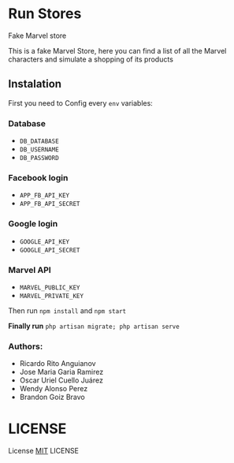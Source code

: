 # Run Stores

Fake Marvel store

This is a fake Marvel Store, here you can find a list of all the Marvel characters and simulate a shopping of its products

## Instalation

First you need to Config every `env` variables:

### Database

- `DB_DATABASE`
- `DB_USERNAME`
- `DB_PASSWORD`

### Facebook login

- `APP_FB_API_KEY`
- `APP_FB_API_SECRET`

### Google login

- `GOOGLE_API_KEY`
- `GOOGLE_API_SECRET`

### Marvel API

- `MARVEL_PUBLIC_KEY`
- `MARVEL_PRIVATE_KEY`

Then run `npm install` and `npm start`

**Finally run** `php artisan migrate; php artisan serve`

### Authors:

- Ricardo Rito Anguianov
- Jose Maria Garia Ramirez
- Oscar Uriel Cuello Juárez
- Wendy Alonso Perez
- Brandon Goiz Bravo

# LICENSE

License [MIT](https://opensource.org/licenses/MIT) LICENSE



